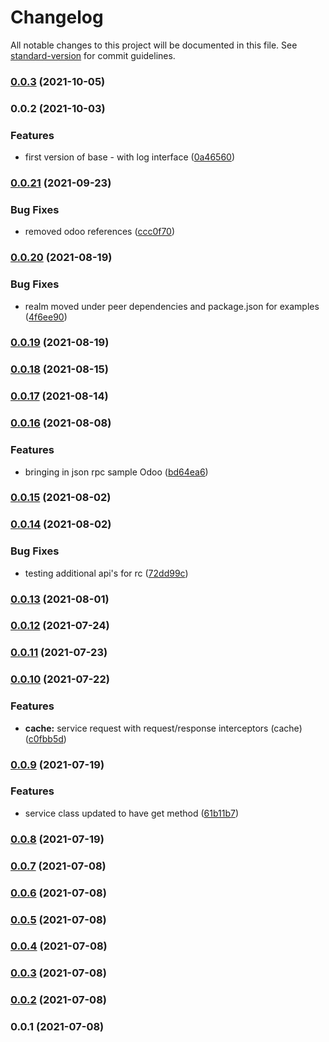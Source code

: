 # Changelog

All notable changes to this project will be documented in this file. See [standard-version](https://github.com/conventional-changelog/standard-version) for commit guidelines.

### [0.0.3](https://github.com/elarasu/falconz-app-base/compare/v0.0.2...v0.0.3) (2021-10-05)

### 0.0.2 (2021-10-03)


### Features

* first version of base - with log interface ([0a46560](https://github.com/elarasu/falconz-app-base/commit/0a46560e9206cd43726ae6eb35d85966229d879d))

### [0.0.21](https://github.com///compare/v0.0.20...v0.0.21) (2021-09-23)


### Bug Fixes

* removed odoo references ([ccc0f70](https://github.com///commit/ccc0f707d04c0797106a58dc3b524f1426902769))

### [0.0.20](https://github.com///compare/v0.0.19...v0.0.20) (2021-08-19)


### Bug Fixes

* realm moved under peer dependencies and package.json for examples ([4f6ee90](https://github.com///commit/4f6ee901c87629cf45c0432caea76abd1294512a))

### [0.0.19](https://github.com///compare/v0.0.18...v0.0.19) (2021-08-19)

### [0.0.18](https://github.com///compare/v0.0.17...v0.0.18) (2021-08-15)

### [0.0.17](https://github.com///compare/v0.0.16...v0.0.17) (2021-08-14)

### [0.0.16](https://github.com///compare/v0.0.15...v0.0.16) (2021-08-08)


### Features

* bringing in json rpc sample Odoo ([bd64ea6](https://github.com///commit/bd64ea6af82a1bab06cb0b3a53ccbc8c199af2e1))

### [0.0.15](https://github.com///compare/v0.0.14...v0.0.15) (2021-08-02)

### [0.0.14](https://github.com///compare/v0.0.13...v0.0.14) (2021-08-02)


### Bug Fixes

* testing additional api's for rc ([72dd99c](https://github.com///commit/72dd99c0119dc829c09d65e64ad4454b265998fd))

### [0.0.13](https://github.com///compare/v0.0.12...v0.0.13) (2021-08-01)

### [0.0.12](https://github.com///compare/v0.0.11...v0.0.12) (2021-07-24)

### [0.0.11](https://github.com///compare/v0.0.10...v0.0.11) (2021-07-23)

### [0.0.10](https://github.com///compare/v0.0.9...v0.0.10) (2021-07-22)


### Features

* **cache:** service request with request/response interceptors (cache) ([c0fbb5d](https://github.com///commit/c0fbb5d0df8b7c284c7183c5727a088ee97af8ed))

### [0.0.9](https://github.com///compare/v0.0.8...v0.0.9) (2021-07-19)


### Features

* service class updated to have get method ([61b11b7](https://github.com///commit/61b11b7e66b4d5eadc8980932337489ebd6963e1))

### [0.0.8](https://github.com///compare/v0.0.7...v0.0.8) (2021-07-19)

### [0.0.7](https://github.com///compare/v0.0.6...v0.0.7) (2021-07-08)

### [0.0.6](https://github.com///compare/v0.0.5...v0.0.6) (2021-07-08)

### [0.0.5](https://github.com///compare/v0.0.1...v0.0.5) (2021-07-08)

### [0.0.4](https://github.com///compare/v0.0.1...v0.0.4) (2021-07-08)

### [0.0.3](https://github.com///compare/v0.0.1...v0.0.3) (2021-07-08)

### [0.0.2](https://github.com///compare/v0.0.1...v0.0.2) (2021-07-08)

### 0.0.1 (2021-07-08)
